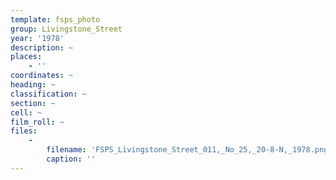 ```yaml
---
template: fsps_photo
group: Livingstone_Street
year: '1978'
description: ~
places:
    - ''
coordinates: ~
heading: ~
classification: ~
section: ~
cell: ~
film_roll: ~
files:
    -
        filename: 'FSPS_Livingstone_Street_011,_No_25,_20-8-N,_1978.png'
        caption: ''
---
```

